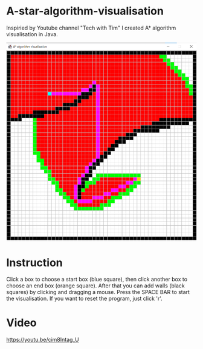 # A-star-algorithm-visualisation
Inspiried by Youtube channel "Tech with Tim" I created A* algorithm visualisation in Java.

![alt text](https://github.com/milmega/A-star-algorithm-visualisation/blob/main/algpic.png?raw=true)

# Instruction
Click a box to choose a start box (blue square), then click another box to choose an end box (orange square). After that  you can add walls (black squares) by clicking and dragging a mouse.
Press the SPACE BAR to start the visualisation. If you want to reset the program, just click 'r'.

# Video
https://youtu.be/cim8Intag_U

